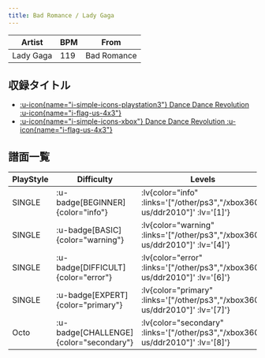 ```yaml
---
title: Bad Romance / Lady Gaga
---
```


|Artist|BPM|From|
|------|---|----|
|Lady Gaga|119|Bad Romance|

## 収録タイトル

- [ :u-icon{name="i-simple-icons-playstation3"} Dance Dance Revolution :u-icon{name="i-flag-us-4x3"} ](/other/ps3)
- [ :u-icon{name="i-simple-icons-xbox"} Dance Dance Revolution :u-icon{name="i-flag-us-4x3"} ](/xbox360-us/ddr2010)

## 譜面一覧

|PlayStyle|Difficulty|Levels|Notes|Movie|
|---------|----------|------|-----|-----|
|SINGLE| :u-badge[BEGINNER]{color="info"} | :lv{color="info" :links='["/other/ps3","/xbox360-us/ddr2010"]' :lv='[1]'} |50/4||
|SINGLE| :u-badge[BASIC]{color="warning"} | :lv{color="warning" :links='["/other/ps3","/xbox360-us/ddr2010"]' :lv='[4]'} |120/18||
|SINGLE| :u-badge[DIFFICULT]{color="error"} | :lv{color="error" :links='["/other/ps3","/xbox360-us/ddr2010"]' :lv='[6]'} |197/14||
|SINGLE| :u-badge[EXPERT]{color="primary"} | :lv{color="primary" :links='["/other/ps3","/xbox360-us/ddr2010"]' :lv='[7]'} |276/0||
|Octo| :u-badge[CHALLENGE]{color="secondary"} | :lv{color="secondary" :links='["/other/ps3","/xbox360-us/ddr2010"]' :lv='[8]'} |||
